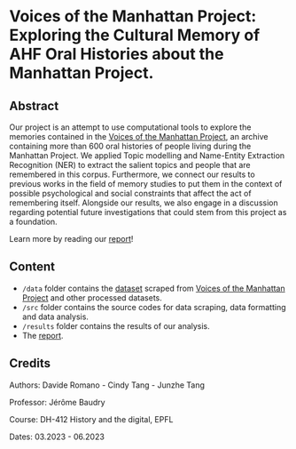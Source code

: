 # Voices of the Manhattan Project: Exploring the Cultural Memory of AHF Oral Histories about the Manhattan Project.

## Abstract
Our project is an attempt to use computational tools to explore the memories contained in the [Voices of the Manhattan Project](https://ahf.nuclearmuseum.org/voices/), an archive containing more than 600 oral histories of people living during the Manhattan Project. We applied Topic modelling and Name-Entity Extraction Recognition (NER) to extract the salient topics and people that are remembered in this corpus. Furthermore, we connect our results to previous works in the field of memory studies to put them in the context of possible psychological and social constraints that affect the act of remembering itself. Alongside our results, we also engage in a discussion regarding potential future investigations that could stem from this project as a foundation.

Learn more by reading our [report](/voices-of-the-manhattan-project-report.pdf)!

## Content
- `/data` folder contains the [dataset](/data/scraped_data.csv) scraped from [Voices of the Manhattan Project](https://ahf.nuclearmuseum.org/voices/) and other processed datasets.
- `/src` folder contains the source codes for data scraping, data formatting and data analysis.
- `/results` folder contains the results of our analysis.
- The [report](/voices-of-the-manhattan-project-report.pdf).


## Credits
Authors: Davide Romano - Cindy Tang - Junzhe Tang

Professor: Jérôme Baudry

Course: DH-412 History and the digital, EPFL

Dates: 03.2023 - 06.2023
